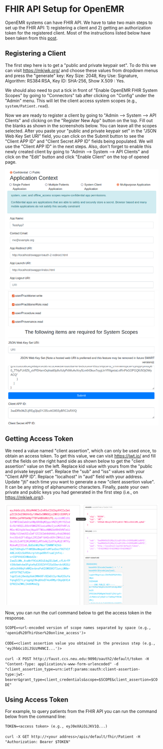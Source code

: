 # FHIR API Setup for OpenEMR
OpenEMR systems can have FHIR API. We have to take two main steps to set up the FHIR API: 1) registering a client and 2) getting an authorization token for the registered client. Most of the instructions listed below have been taken from this [post](https://community.open-emr.org/t/use-fhir-in-open-emr-v7/19117).

## Registering a Client
The first step here is to get a "public and private keypair set". To do this we can visit https://mkjwk.org/ and choose these values from dropdown menus and press the "generate" key: Key Size: 2048, Key Use: Signature, Algorithm: RS384:RSA, Key ID: SHA-256, Show X.509 : Yes.

We should also need to put a tick in front of "Enable OpenEMR FHIR System Scopes" by going to "Connectors" tab after clicking on "Config" under the "Admin" menu. This will let the client access system scopes (e.g., `system/Patient.read`).

Now we are ready to register a client by going to "Admin --> System --> API Clients" and clicking on the "Register New App" button on the top. Fill out the blanks as shown in the screenshots below. You can leave all the scopes selected. After you paste your "public and private keypair set" in the "JSON Web Key Set URI" field, you can click on the Submit button to see the "Client APP ID" and "Client Secret APP ID" fields being populated. We will use the "Client APP ID" in the next steps. Also, don't forget to enable this newly created client by going to "Admin --> System --> API Clients" and click on the "Edit" button and click "Enable Client" on the top of opened page.

![Registration Fields - 1](register-1.png)
![Registration Fields - 2](register-2.png)

## Getting Access Token
We need a value named "client assertion", which can only be used once, to obtain an access token. To get this value, we can visit https://jwt.io/ and fill out the fields on the right hand side as shown below to get the "client assertion" value on the left. Replace kid value with yours from the "public and private keypair set". Replace the "sub" and "iss" values with your "Client APP ID". Replace "localhost" in "aud" field with your address. Update "jti" each time you want to generate a new "client assertion value". It can be any string of alphanumeric characters. Finally, paste your own private and public keys you had generated in the first step (i.e., on https://mkjwk.org/).

![Getting Client Assertion](token-1.png)

Now, you can run the curl command below to get the access token in the response.

`SCOPE=<url-encoded version of scope names separated by space (e.g., 'openid%20fhirUser%20online_access')>`
<br><br>
`CODE=<client assertion value you obtained in the previous step (e.g., 'eyJhbGciOiJSUzM4NCI...')>`
<br><br>
`curl -X POST http://faust.ccs.neu.edu:9090/oauth2/default/token -H "Content-Type: application/x-www-form-urlencoded" -d "client_assertion_type=urn:ietf:params:oauth:client-assertion-type:jwt-bearer&grant_type=client_credentials&scope=$SCOPE&client_assertion=$CODE"`

## Using Access Token
For example, to query patients from the FHIR API you can run the command below from the command line:

`TOKEN=<access token> (e.g., eyJ0eXAiOiJKV1Q...)`
<br><br>
`curl -X GET http://<your address>/apis/default/fhir/Patient -H "Authorization: Bearer $TOKEN"`
